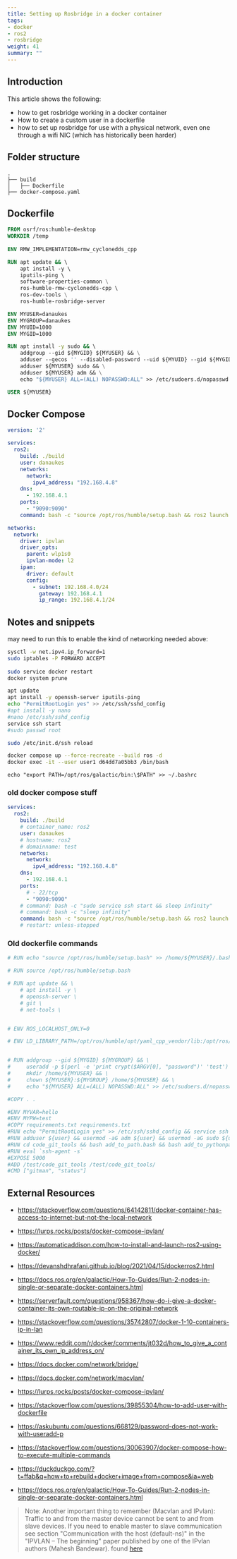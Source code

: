 ```yaml
---
title: Setting up Rosbridge in a docker container
tags:
- docker
- ros2
- rosbridge
weight: 41
summary: ""
---
```


## Introduction

This article shows the following:

* how to get rosbridge working in a docker container
* How to create a custom user in a dockerfile
* how to set up rosbridge for use with a physical network, even one through a wifi NIC (which has historically been harder)

## Folder structure

```
.
├── build
│   ├── Dockerfile
├── docker-compose.yaml
```

## Dockerfile

```dockerfile
FROM osrf/ros:humble-desktop
WORKDIR /temp
    
ENV RMW_IMPLEMENTATION=rmw_cyclonedds_cpp

RUN apt update && \ 
    apt install -y \ 
    iputils-ping \ 
    software-properties-common \
    ros-humble-rmw-cyclonedds-cpp \ 
    ros-dev-tools \
    ros-humble-rosbridge-server

ENV MYUSER=danaukes
ENV MYGROUP=danaukes
ENV MYUID=1000
ENV MYGID=1000

RUN apt install -y sudo && \ 
    addgroup --gid ${MYGID} ${MYUSER} && \
    adduser --gecos '' --disabled-password --uid ${MYUID} --gid ${MYGID} ${MYUSER} && \
    adduser ${MYUSER} sudo && \
    adduser ${MYUSER} adm && \
    echo "${MYUSER} ALL=(ALL) NOPASSWD:ALL" >> /etc/sudoers.d/nopasswd

USER ${MYUSER}

```

## Docker Compose

```yaml
version: '2'

services:
  ros2:
    build: ./build
    user: danaukes
    networks:
      network:
        ipv4_address: "192.168.4.8"
    dns:
      - 192.168.4.1
    ports:
      - "9090:9090"
    command: bash -c "source /opt/ros/humble/setup.bash && ros2 launch rosbridge_server rosbridge_websocket_launch.xml"

networks:
  network:
    driver: ipvlan
    driver_opts:
      parent: wlp1s0
      ipvlan-mode: l2
    ipam:
      driver: default
      config:
        - subnet: 192.168.4.0/24
          gateway: 192.168.4.1
          ip_range: 192.168.4.1/24
```

## Notes and snippets

may need to run this to enable the kind of networking needed above:

```bash
sysctl -w net.ipv4.ip_forward=1
sudo iptables -P FORWARD ACCEPT
 
sudo service docker restart
docker system prune
```

```bash
apt update
apt install -y openssh-server iputils-ping
echo "PermitRootLogin yes" >> /etc/ssh/sshd_config
#apt install -y nano
#nano /etc/ssh/sshd_config
service ssh start
#sudo passwd root
```

```bash
sudo /etc/init.d/ssh reload 
```

```bash
docker compose up --force-recreate --build ros -d
docker exec -it --user user1 d64dd7a05bb3 /bin/bash
```

```
echo "export PATH=/opt/ros/galactic/bin:\$PATH" >> ~/.bashrc
```

### old docker compose stuff

```yaml
services:
  ros2:
    build: ./build
    # container_name: ros2
    user: danaukes
    # hostname: ros2
    # domainname: test
    networks:
      network:
        ipv4_address: "192.168.4.8"
    dns:
      - 192.168.4.1
    ports:
      # - 22/tcp
      - "9090:9090"
    # command: bash -c "sudo service ssh start && sleep infinity"
    # command: bash -c "sleep infinity"
    command: bash -c "source /opt/ros/humble/setup.bash && ros2 launch rosbridge_server rosbridge_websocket_launch.xml"
    # restart: unless-stopped
```

### Old dockerfile commands

```dockerfile
# RUN echo "source /opt/ros/humble/setup.bash" >> /home/${MYUSER}/.bashrc

# RUN source /opt/ros/humble/setup.bash

# RUN apt update && \ 
    # apt install -y \ 
    # openssh-server \ 
    # git \ 
    # net-tools \


# ENV ROS_LOCALHOST_ONLY=0

# ENV LD_LIBRARY_PATH=/opt/ros/humble/opt/yaml_cpp_vendor/lib:/opt/ros/humble/opt/rviz_ogre_vendor/lib:/opt/ros/humble/lib/x86_64-linux-gnu:/opt/ros/humble/lib


# RUN addgroup --gid ${MYGID} ${MYGROUP} && \
#     useradd -p $(perl -e 'print crypt($ARGV[0], "password")' 'test') -u ${MYUID} -g ${MYGID} -G adm,sudo ${MYUSER} && \
#     mkdir /home/${MYUSER} && \
#     chown ${MYUSER}:${MYGROUP} /home/${MYUSER} && \
#     echo "${MYUSER} ALL=(ALL) NOPASSWD:ALL" >> /etc/sudoers.d/nopasswd

#COPY . .

#ENV MYVAR=hello
#ENV MYPW=test
#COPY requirements.txt requirements.txt
#RUN echo "PermitRootLogin yes" >> /etc/ssh/sshd_config && service ssh start
#RUN adduser ${user} && usermod -aG adm ${user} && usermod -aG sudo ${user}
#RUN cd code_git_tools && bash add_to_path.bash && bash add_to_pythonpath.bash 
#RUN eval `ssh-agent -s`
#EXPOSE 5000
#ADD /test/code_git_tools /test/code_git_tools/
#CMD ["gitman", "status"]
```

## External Resources

* <https://stackoverflow.com/questions/64142811/docker-container-has-access-to-internet-but-not-the-local-network>
* <https://lurps.rocks/posts/docker-compose-ipvlan/>
* <https://automaticaddison.com/how-to-install-and-launch-ros2-using-docker/>
* <https://devanshdhrafani.github.io/blog/2021/04/15/dockerros2.html>
* <https://docs.ros.org/en/galactic/How-To-Guides/Run-2-nodes-in-single-or-separate-docker-containers.html>
* <https://serverfault.com/questions/958367/how-do-i-give-a-docker-container-its-own-routable-ip-on-the-original-network>
* <https://stackoverflow.com/questions/35742807/docker-1-10-containers-ip-in-lan>
* <https://www.reddit.com/r/docker/comments/jt032d/how_to_give_a_container_its_own_ip_address_on/>
* <https://docs.docker.com/network/bridge/>
* <https://docs.docker.com/network/macvlan/>
* <https://lurps.rocks/posts/docker-compose-ipvlan/>

* <https://stackoverflow.com/questions/39855304/how-to-add-user-with-dockerfile>
* <https://askubuntu.com/questions/668129/password-does-not-work-with-useradd-p>
* <https://stackoverflow.com/questions/30063907/docker-compose-how-to-execute-multiple-commands>
* <https://duckduckgo.com/?t=ffab&q=how+to+rebuild+docker+image+from+compose&ia=web>
* <https://docs.ros.org/en/galactic/How-To-Guides/Run-2-nodes-in-single-or-separate-docker-containers.html>

> Note: Another important thing to remember (Macvlan and IPvlan): Traffic to and from the master device cannot be sent to and from slave devices. If you need to enable master to slave communication see section "Communication with the host (default-ns)" in the "IPVLAN – The beginning" paper published by one of the IPvlan authors (Mahesh Bandewar). found [here](https://stackoverflow.com/questions/35742807/docker-1-10-containers-ip-in-lan)
